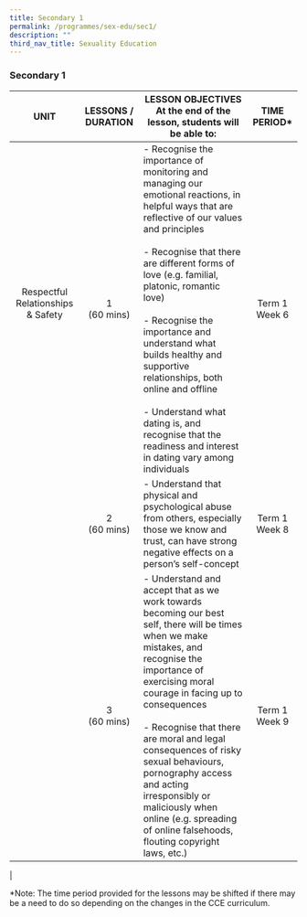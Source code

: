```yaml
---
title: Secondary 1
permalink: /programmes/sex-edu/sec1/
description: ""
third_nav_title: Sexuality Education
---
```

### **Secondary 1**

| UNIT | LESSONS / DURATION | LESSON OBJECTIVES<br>At the end of the lesson, students will be able to: | TIME PERIOD* |
|:---:|:---:|---|:---:|
| Respectful Relationships & Safety<br> <br>  | 1<br>(60 mins) | - Recognise the importance of monitoring and managing our emotional reactions, in helpful ways that are reflective of our values and principles<br><br>- Recognise that there are different forms of love (e.g. familial, platonic, romantic love)<br><br>- Recognise the importance and understand what builds healthy and supportive relationships, both online and offline<br><br>- Understand what dating is, and recognise that the readiness and interest in dating vary among individuals | Term 1 Week 6 |
|  | 2<br>(60 mins) | - Understand that physical and psychological abuse from others, especially those we know and trust, can have strong negative effects on a person’s self-concept | Term 1 Week 8 |
|  | 3<br>(60 mins) | - Understand and accept that as we work towards becoming our best self, there will be times when we make mistakes, and recognise the importance of exercising moral courage in facing up to consequences<br><br>- Recognise that there are moral and legal consequences of risky sexual behaviours, pornography access and acting irresponsibly or maliciously when online (e.g. spreading of online falsehoods, flouting copyright laws, etc.) | Term 1 Week 9 |
|

\*Note: The time period provided for the lessons may be shifted if there may be a need to do so depending on the changes in the CCE curriculum.